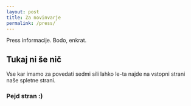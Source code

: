 ```yaml
---
layout: post
title: Za novinvarje
permalink: /press/
---
```


Press informacije. Bodo, enkrat.

## Tukaj ni še nič

Vse kar imamo za povedati sedmi sili lahko le-ta najde na vstopni strani naše spletne strani.

### Pejd stran :)